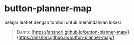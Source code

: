 # button-planner-map
belajar leaflet dengan tombol untuk memindahkan lokasi


> Demo: [https://anshori.github.io/button-planner-map/](https://anshori.github.io/button-planner-map/)
